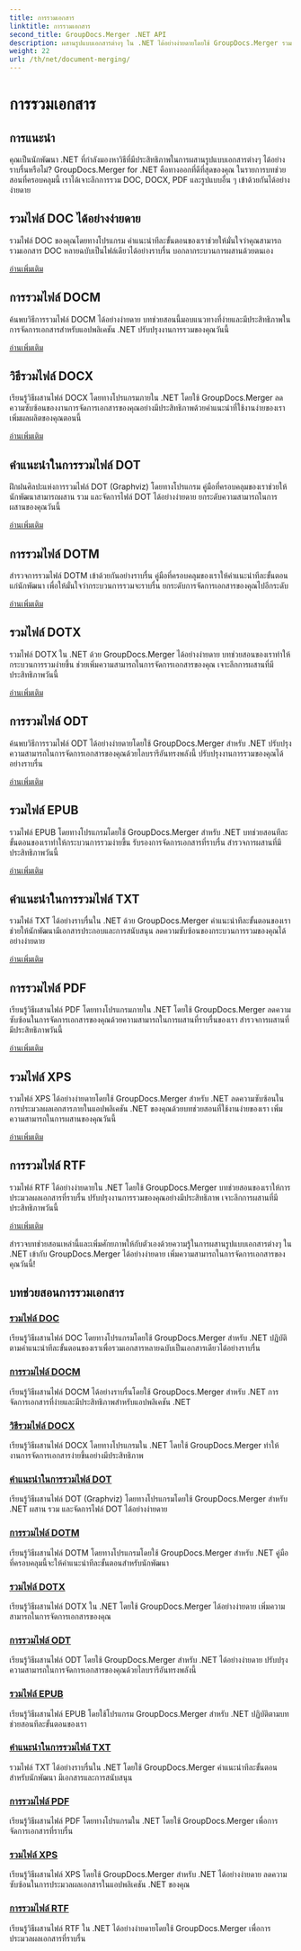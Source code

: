 ```yaml
---
title: การรวมเอกสาร
linktitle: การรวมเอกสาร
second_title: GroupDocs.Merger .NET API
description: ผสานรูปแบบเอกสารต่างๆ ใน .NET ได้อย่างง่ายดายโดยใช้ GroupDocs.Merger รวม DOC, DOCX, PDF และอื่นๆ ได้อย่างราบรื่น เพิ่มประสิทธิภาพการจัดการเอกสารของคุณวันนี้!
weight: 22
url: /th/net/document-merging/
---
```


# การรวมเอกสาร

## การแนะนำ

คุณเป็นนักพัฒนา .NET ที่กำลังมองหาวิธีที่มีประสิทธิภาพในการผสานรูปแบบเอกสารต่างๆ ได้อย่างราบรื่นหรือไม่? GroupDocs.Merger for .NET คือทางออกที่ดีที่สุดของคุณ ในรายการบทช่วยสอนที่ครอบคลุมนี้ เราได้เจาะลึกการรวม DOC, DOCX, PDF และรูปแบบอื่น ๆ เข้าด้วยกันได้อย่างง่ายดาย

## รวมไฟล์ DOC ได้อย่างง่ายดาย

รวมไฟล์ DOC ของคุณโดยทางโปรแกรม คำแนะนำทีละขั้นตอนของเราช่วยให้มั่นใจว่าคุณสามารถรวมเอกสาร DOC หลายฉบับเป็นไฟล์เดียวได้อย่างราบรื่น บอกลากระบวนการผสานด้วยตนเอง

[อ่านเพิ่มเติม](./merge-doc-files/)

## การรวมไฟล์ DOCM

ค้นพบวิธีการรวมไฟล์ DOCM ได้อย่างง่ายดาย บทช่วยสอนนี้มอบแนวทางที่ง่ายและมีประสิทธิภาพในการจัดการเอกสารสำหรับแอปพลิเคชัน .NET ปรับปรุงงานการรวมของคุณวันนี้

[อ่านเพิ่มเติม](./merging-docm-files/)

## วิธีรวมไฟล์ DOCX

เรียนรู้วิธีผสานไฟล์ DOCX โดยทางโปรแกรมภายใน .NET โดยใช้ GroupDocs.Merger ลดความซับซ้อนของงานการจัดการเอกสารของคุณอย่างมีประสิทธิภาพด้วยคำแนะนำที่ใช้งานง่ายของเรา เพิ่มผลผลิตของคุณตอนนี้

[อ่านเพิ่มเติม](./how-to-merge-docx-files/)

## คำแนะนำในการรวมไฟล์ DOT

ฝึกฝนศิลปะแห่งการรวมไฟล์ DOT (Graphviz) โดยทางโปรแกรม คู่มือที่ครอบคลุมของเราช่วยให้นักพัฒนาสามารถผสาน รวม และจัดการไฟล์ DOT ได้อย่างง่ายดาย ยกระดับความสามารถในการผสานของคุณวันนี้

[อ่านเพิ่มเติม](./guide-merging-dot-files/)

## การรวมไฟล์ DOTM

สำรวจการรวมไฟล์ DOTM เข้าด้วยกันอย่างราบรื่น คู่มือที่ครอบคลุมของเราให้คำแนะนำทีละขั้นตอนแก่นักพัฒนา เพื่อให้มั่นใจว่ากระบวนการรวมจะราบรื่น ยกระดับการจัดการเอกสารของคุณไปอีกระดับ

[อ่านเพิ่มเติม](./merging-dotm-files/)

## รวมไฟล์ DOTX

รวมไฟล์ DOTX ใน .NET ด้วย GroupDocs.Merger ได้อย่างง่ายดาย บทช่วยสอนของเราทำให้กระบวนการรวมง่ายขึ้น ช่วยเพิ่มความสามารถในการจัดการเอกสารของคุณ เจาะลึกการผสานที่มีประสิทธิภาพวันนี้

[อ่านเพิ่มเติม](./merge-dotx-files/)

## การรวมไฟล์ ODT

ค้นพบวิธีการรวมไฟล์ ODT ได้อย่างง่ายดายโดยใช้ GroupDocs.Merger สำหรับ .NET ปรับปรุงความสามารถในการจัดการเอกสารของคุณด้วยไลบรารีอันทรงพลังนี้ ปรับปรุงงานการรวมของคุณได้อย่างราบรื่น

[อ่านเพิ่มเติม](./merging-odt-files/)

## รวมไฟล์ EPUB

รวมไฟล์ EPUB โดยทางโปรแกรมโดยใช้ GroupDocs.Merger สำหรับ .NET บทช่วยสอนทีละขั้นตอนของเราทำให้กระบวนการรวมง่ายขึ้น รับรองการจัดการเอกสารที่ราบรื่น สำรวจการผสานที่มีประสิทธิภาพวันนี้

[อ่านเพิ่มเติม](./merge-epub-files/)

## คำแนะนำในการรวมไฟล์ TXT

รวมไฟล์ TXT ได้อย่างราบรื่นใน .NET ด้วย GroupDocs.Merger คำแนะนำทีละขั้นตอนของเราช่วยให้นักพัฒนามีเอกสารประกอบและการสนับสนุน ลดความซับซ้อนของกระบวนการรวมของคุณได้อย่างง่ายดาย

[อ่านเพิ่มเติม](./guide-merging-txt-files/)

## การรวมไฟล์ PDF

เรียนรู้วิธีผสานไฟล์ PDF โดยทางโปรแกรมภายใน .NET โดยใช้ GroupDocs.Merger ลดความซับซ้อนในการจัดการเอกสารของคุณด้วยความสามารถในการผสานที่ราบรื่นของเรา สำรวจการผสานที่มีประสิทธิภาพวันนี้

[อ่านเพิ่มเติม](./merging-pdf-files/)

## รวมไฟล์ XPS

รวมไฟล์ XPS ได้อย่างง่ายดายโดยใช้ GroupDocs.Merger สำหรับ .NET ลดความซับซ้อนในการประมวลผลเอกสารภายในแอปพลิเคชัน .NET ของคุณด้วยบทช่วยสอนที่ใช้งานง่ายของเรา เพิ่มความสามารถในการผสานของคุณวันนี้

[อ่านเพิ่มเติม](./merge-xps-files/)

## การรวมไฟล์ RTF

รวมไฟล์ RTF ได้อย่างง่ายดายใน .NET โดยใช้ GroupDocs.Merger บทช่วยสอนของเราให้การประมวลผลเอกสารที่ราบรื่น ปรับปรุงงานการรวมของคุณอย่างมีประสิทธิภาพ เจาะลึกการผสานที่มีประสิทธิภาพวันนี้

[อ่านเพิ่มเติม](./merging-rtf-files/)

สำรวจบทช่วยสอนเหล่านี้และเพิ่มศักยภาพให้กับตัวเองด้วยความรู้ในการผสานรูปแบบเอกสารต่างๆ ใน .NET เข้ากับ GroupDocs.Merger ได้อย่างง่ายดาย เพิ่มความสามารถในการจัดการเอกสารของคุณวันนี้!
## บทช่วยสอนการรวมเอกสาร
### [รวมไฟล์ DOC](./merge-doc-files/)
เรียนรู้วิธีผสานไฟล์ DOC โดยทางโปรแกรมโดยใช้ GroupDocs.Merger สำหรับ .NET ปฏิบัติตามคำแนะนำทีละขั้นตอนของเราเพื่อรวมเอกสารหลายฉบับเป็นเอกสารเดียวได้อย่างราบรื่น
### [การรวมไฟล์ DOCM](./merging-docm-files/)
เรียนรู้วิธีผสานไฟล์ DOCM ได้อย่างราบรื่นโดยใช้ GroupDocs.Merger สำหรับ .NET การจัดการเอกสารที่ง่ายและมีประสิทธิภาพสำหรับแอปพลิเคชัน .NET
### [วิธีรวมไฟล์ DOCX](./how-to-merge-docx-files/)
เรียนรู้วิธีผสานไฟล์ DOCX โดยทางโปรแกรมใน .NET โดยใช้ GroupDocs.Merger ทำให้งานการจัดการเอกสารง่ายขึ้นอย่างมีประสิทธิภาพ
### [คำแนะนำในการรวมไฟล์ DOT](./guide-merging-dot-files/)
เรียนรู้วิธีผสานไฟล์ DOT (Graphviz) โดยทางโปรแกรมโดยใช้ GroupDocs.Merger สำหรับ .NET ผสาน รวม และจัดการไฟล์ DOT ได้อย่างง่ายดาย
### [การรวมไฟล์ DOTM](./merging-dotm-files/)
เรียนรู้วิธีผสานไฟล์ DOTM โดยทางโปรแกรมโดยใช้ GroupDocs.Merger สำหรับ .NET คู่มือที่ครอบคลุมนี้จะให้คำแนะนำทีละขั้นตอนสำหรับนักพัฒนา
### [รวมไฟล์ DOTX](./merge-dotx-files/)
เรียนรู้วิธีผสานไฟล์ DOTX ใน .NET โดยใช้ GroupDocs.Merger ได้อย่างง่ายดาย เพิ่มความสามารถในการจัดการเอกสารของคุณ
### [การรวมไฟล์ ODT](./merging-odt-files/)
เรียนรู้วิธีผสานไฟล์ ODT โดยใช้ GroupDocs.Merger สำหรับ .NET ได้อย่างง่ายดาย ปรับปรุงความสามารถในการจัดการเอกสารของคุณด้วยไลบรารีอันทรงพลังนี้
### [รวมไฟล์ EPUB](./merge-epub-files/)
เรียนรู้วิธีผสานไฟล์ EPUB โดยใช้โปรแกรม GroupDocs.Merger สำหรับ .NET ปฏิบัติตามบทช่วยสอนทีละขั้นตอนของเรา
### [คำแนะนำในการรวมไฟล์ TXT](./guide-merging-txt-files/)
รวมไฟล์ TXT ได้อย่างราบรื่นใน .NET โดยใช้ GroupDocs.Merger คำแนะนำทีละขั้นตอนสำหรับนักพัฒนา มีเอกสารและการสนับสนุน
### [การรวมไฟล์ PDF](./merging-pdf-files/)
เรียนรู้วิธีผสานไฟล์ PDF โดยทางโปรแกรมใน .NET โดยใช้ GroupDocs.Merger เพื่อการจัดการเอกสารที่ราบรื่น
### [รวมไฟล์ XPS](./merge-xps-files/)
เรียนรู้วิธีผสานไฟล์ XPS โดยใช้ GroupDocs.Merger สำหรับ .NET ได้อย่างง่ายดาย ลดความซับซ้อนในการประมวลผลเอกสารในแอปพลิเคชัน .NET ของคุณ
### [การรวมไฟล์ RTF](./merging-rtf-files/)
เรียนรู้วิธีผสานไฟล์ RTF ใน .NET ได้อย่างง่ายดายโดยใช้ GroupDocs.Merger เพื่อการประมวลผลเอกสารที่ราบรื่น